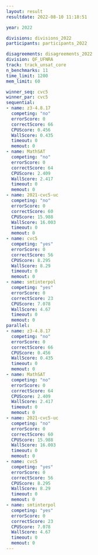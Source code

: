 ```yaml
---
layout: result
resultdate: 2022-08-10 11:18:51

year: 2022

divisions: divisions_2022
participants: participants_2022

disagreements: disagreements_2022
division: QF_UFNRA
track: track_unsat_core
n_benchmarks: 11
time_limit: 1200
mem_limit: 60

winner_seq: cvc5
winner_par: cvc5
sequential:
- name: z3-4.8.17
  competing: "no"
  errorScore: 0
  correctScore: 66
  CPUScore: 0.456
  WallScore: 0.435
  timeout: 0
  memout: 0
- name: MathSAT
  competing: "no"
  errorScore: 0
  correctScore: 64
  CPUScore: 2.409
  WallScore: 2.417
  timeout: 0
  memout: 0
- name: 2021-cvc5-uc
  competing: "no"
  errorScore: 0
  correctScore: 60
  CPUScore: 15.988
  WallScore: 16.003
  timeout: 0
  memout: 0
- name: cvc5
  competing: "yes"
  errorScore: 0
  correctScore: 56
  CPUScore: 8.295
  WallScore: 8.29
  timeout: 0
  memout: 0
- name: smtinterpol
  competing: "yes"
  errorScore: 0
  correctScore: 23
  CPUScore: 7.078
  WallScore: 4.67
  timeout: 0
  memout: 0
parallel:
- name: z3-4.8.17
  competing: "no"
  errorScore: 0
  correctScore: 66
  CPUScore: 0.456
  WallScore: 0.435
  timeout: 0
  memout: 0
- name: MathSAT
  competing: "no"
  errorScore: 0
  correctScore: 64
  CPUScore: 2.409
  WallScore: 2.417
  timeout: 0
  memout: 0
- name: 2021-cvc5-uc
  competing: "no"
  errorScore: 0
  correctScore: 60
  CPUScore: 15.988
  WallScore: 16.003
  timeout: 0
  memout: 0
- name: cvc5
  competing: "yes"
  errorScore: 0
  correctScore: 56
  CPUScore: 8.295
  WallScore: 8.29
  timeout: 0
  memout: 0
- name: smtinterpol
  competing: "yes"
  errorScore: 0
  correctScore: 23
  CPUScore: 7.078
  WallScore: 4.67
  timeout: 0
  memout: 0
---
```

